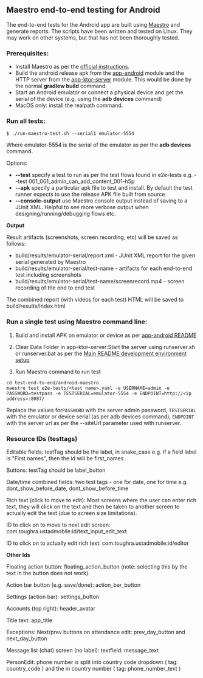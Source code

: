 ## Maestro end-to-end testing for Android

The end-to-end tests for the Android app are built using [Maestro](https://maestro.mobile.dev/) and
generate reports. The scripts have been written and tested on Linux. They may work on other systems,
but that has not been thoroughly tested.

### Prerequisites:

* Install Maestro as per the [official instructions](https://maestro.mobile.dev/getting-started/installing-maestro).
* Build the android release apk from the [app-android](../app-android/) module and the
  HTTP server from the [app-ktor-server](../app-ktor-server/) module. This would be done by the normal
  **gradlew build** command.
* Start an Android emulator or connect a physical device and get the serial of the device (e.g. using the **adb devices** command)
* MacOS only: install the realpath command.

### Run all tests:

```
$ ./run-maestro-test.sh --serial1 emulator-5554
```
Where emulator-5554 is the serial of the emulator as per the **adb devices** command.

Options:

* **--test** specify a test to run as per the test flows found in e2e-tests e.g. --test 001_001_admin_can_add_content_001-h5p
* **--apk** specify a particular apk file to test and install. By default the test runner expects to
 use the release APK file built from source
* **--console-output** use Maestro console output instead of saving to a JUnit XML. Helpful to see 
more verbose output when designing/running/debugging flows etc.

 **Output**

Result artifacts (screenshots, screen recording, etc) will be saved as follows:

* build/results/emulator-serial/report.xml - JUnit XML report for the given serial generated by Maestro
* build/results/emulator-serial/test-name - artifacts for each end-to-end test including screenshots
* build/results/emulator-serial/test-name/screenrecord.mp4 - screen recording of the end to end test

The combined report (with videos for each test) HTML will be saved to build/results/index.html 


### Run a single test using Maestro command line:

1. Build and install APK on emulator or device as per [app-android README](../../app-android)

2. Clear Data Folder in app-ktor-server:Start the server using runserver.sh or runserver.bat as per the [Main README development environment setup](../../README.md)

3. Run Maestro command to run test

```
cd test-end-to-end/android-maestro
maestro test e2e-tests/<test name>.yaml -e USERNAME=admin -e PASSWORD=testpass -e TESTSERIAL=emulator-5554 -e ENDPOINT=http://<ip address>:8087/
```

Replace the values for`PASSWORD` with the server admin password, `TESTSERIAL` with the emulator or device serial (as per adb devices command), `ENDPOINT` with the server url as per the --siteUrl parameter used with runserver.

### Resource IDs (testtags)

Editable fields: testTag should be the label, in snake_case e.g. if a field label is "First names",
then the id will be first_names .

Buttons: testTag should be label_button

Date/time combined fields: two test tags - one for date, one for time e.g.  dont_show_before_date, 
dont_show_before_time

Rich text (click to move to edit): Most screens where the user can enter rich text, they will click
on the text and then be taken to another screen to actually edit the text (due to screen size
limitations).

ID to click on to move to next edit screen: com.toughra.ustadmobile:id/text_input_edit_text

ID to click on to actually edit rich text: com.toughra.ustadmobile:id/editor



**Other Ids**

Floating action button: floating_action_button (note: selecting this by the text in the button
does not work).

Action bar button (e.g. save/done): action_bar_button

Settings (action bar): settings_button

Accounts (top right): header_avatar

Title text: app_title

Exceptions:
Next/prev buttons on attendance edit: prev_day_button and next_day_button

Message list (chat) screen (no label): textfield: message_text

PersonEdit: phone number is split into country code dropdown ( tag: country_code ) and the in country
number ( tag: phone_number_text )



